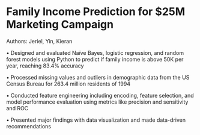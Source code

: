 # Family Income Prediction for $25M Marketing Campaign
Authors: Jeriel, Yin, Kieran

• Designed and evaluated Naïve Bayes, logistic regression, and random forest models using 
Python to predict if family income is above 50K per year, reaching 83.4% accuracy

• Processed missing values and outliers in demographic data from the US Census Bureau for 
263.4 million residents of 1994

• Conducted feature engineering including encoding, feature selection, and model performance 
evaluation using metrics like precision and sensitivity and ROC

• Presented major findings with data visualization and made data-driven recommendations
